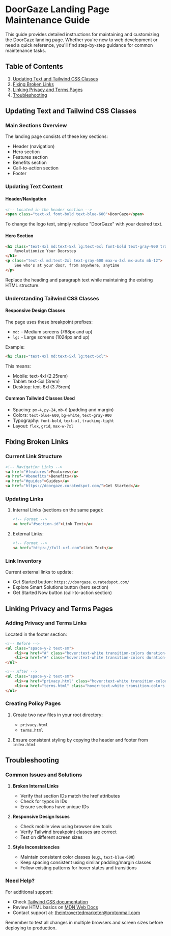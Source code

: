 # DoorGaze Landing Page Maintenance Guide

This guide provides detailed instructions for maintaining and customizing the DoorGaze landing page. Whether you're new to web development or need a quick reference, you'll find step-by-step guidance for common maintenance tasks.

## Table of Contents
1. [Updating Text and Tailwind CSS Classes](#updating-text-and-tailwind-css-classes)
2. [Fixing Broken Links](#fixing-broken-links)
3. [Linking Privacy and Terms Pages](#linking-privacy-and-terms-pages)
4. [Troubleshooting](#troubleshooting)

## Updating Text and Tailwind CSS Classes

### Main Sections Overview
The landing page consists of these key sections:
- Header (navigation)
- Hero section
- Features section
- Benefits section
- Call-to-action section
- Footer

### Updating Text Content

#### Header/Navigation
```html
<!-- Located in the header section -->
<span class="text-xl font-bold text-blue-600">DoorGaze</span>
```
To change the logo text, simply replace "DoorGaze" with your desired text.

#### Hero Section
```html
<h1 class="text-4xl md:text-5xl lg:text-6xl font-bold text-gray-900 tracking-tight mb-6">
    Revolutionize Your Doorstep
</h1>
<p class="text-xl md:text-2xl text-gray-600 max-w-3xl mx-auto mb-12">
    See who's at your door, from anywhere, anytime
</p>
```
Replace the heading and paragraph text while maintaining the existing HTML structure.

### Understanding Tailwind CSS Classes

#### Responsive Design Classes
The page uses these breakpoint prefixes:
- `md:` - Medium screens (768px and up)
- `lg:` - Large screens (1024px and up)

Example:
```html
<h1 class="text-4xl md:text-5xl lg:text-6xl">
```
This means:
- Mobile: text-4xl (2.25rem)
- Tablet: text-5xl (3rem)
- Desktop: text-6xl (3.75rem)

#### Common Tailwind Classes Used
- Spacing: `px-4`, `py-24`, `mb-6` (padding and margin)
- Colors: `text-blue-600`, `bg-white`, `text-gray-900`
- Typography: `font-bold`, `text-xl`, `tracking-tight`
- Layout: `flex`, `grid`, `max-w-7xl`

## Fixing Broken Links

### Current Link Structure
```html
<!-- Navigation Links -->
<a href="#features">Features</a>
<a href="#benefits">Benefits</a>
<a href="#guides">Guides</a>
<a href="https://doorgaze.curatedspot.com/">Get Started</a>
```

### Updating Links
1. Internal Links (sections on the same page):
   ```html
   <!-- Format -->
   <a href="#section-id">Link Text</a>
   ```
   
2. External Links:
   ```html
   <!-- Format -->
   <a href="https://full-url.com">Link Text</a>
   ```

### Link Inventory
Current external links to update:
- Get Started button: `https://doorgaze.curatedspot.com/`
- Explore Smart Solutions button (hero section)
- Get Started Now button (call-to-action section)

## Linking Privacy and Terms Pages

### Adding Privacy and Terms Links
Located in the footer section:
```html
<!-- Before -->
<ul class="space-y-2 text-sm">
    <li><a href="#" class="hover:text-white transition-colors duration-300">Privacy Policy</a></li>
    <li><a href="#" class="hover:text-white transition-colors duration-300">Terms of Service</a></li>
</ul>

<!-- After -->
<ul class="space-y-2 text-sm">
    <li><a href="privacy.html" class="hover:text-white transition-colors duration-300">Privacy Policy</a></li>
    <li><a href="terms.html" class="hover:text-white transition-colors duration-300">Terms of Service</a></li>
</ul>
```

### Creating Policy Pages
1. Create two new files in your root directory:
   - `privacy.html`
   - `terms.html`

2. Ensure consistent styling by copying the header and footer from `index.html`

## Troubleshooting

### Common Issues and Solutions

1. **Broken Internal Links**
   - Verify that section IDs match the href attributes
   - Check for typos in IDs
   - Ensure sections have unique IDs

2. **Responsive Design Issues**
   - Check mobile view using browser dev tools
   - Verify Tailwind breakpoint classes are correct
   - Test on different screen sizes

3. **Style Inconsistencies**
   - Maintain consistent color classes (e.g., `text-blue-600`)
   - Keep spacing consistent using similar padding/margin classes
   - Follow existing patterns for hover states and transitions

### Need Help?
For additional support:
- Check [Tailwind CSS documentation](https://tailwindcss.com/docs)
- Review HTML basics on [MDN Web Docs](https://developer.mozilla.org/en-US/docs/Web/HTML)
- Contact support at: theintrovertedmarketer@protonmail.com

Remember to test all changes in multiple browsers and screen sizes before deploying to production.
